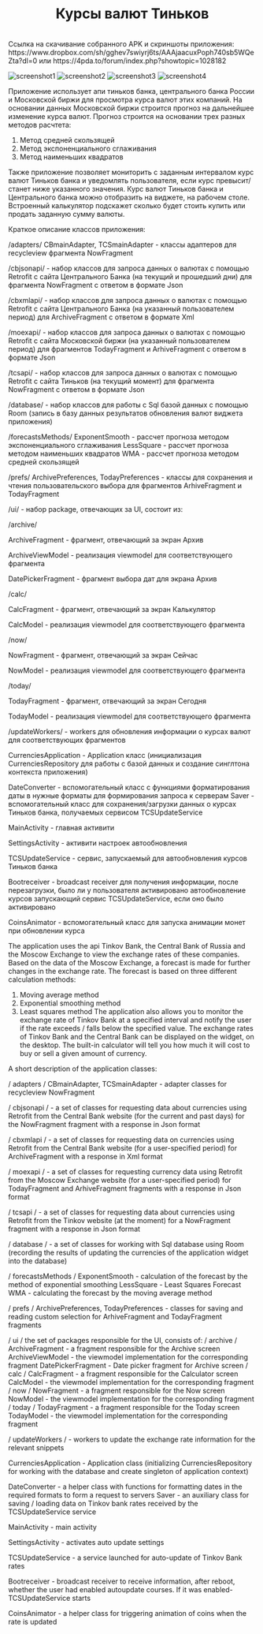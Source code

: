 <h1 align="center">Курсы валют Тиньков</h1></br>
Ссылка на скачивание собранного APK и скриншоты приложения:
https://www.dropbox.com/sh/gghev7swiyrj6ts/AAAjaacuxPoph740sb5WQeZta?dl=0  или 
https://4pda.to/forum/index.php?showtopic=1028182

![screenshot1](https://4pda.to/forum/dl/post/23309034/Screenshot_…07-01-10-21-08-349_com.vadimko.curforeckotlin.jpg)
![screenshot2](https://4pda.to/forum/dl/post/23309043/Screenshot_…07-01-09-55-37-523_com.vadimko.curforeckotlin.jpg)
![screenshot3](https://4pda.to/forum/dl/post/23309039/Screenshot_…07-01-10-23-31-421_com.vadimko.curforeckotlin.jpg)
![screenshot4](https://4pda.to/forum/dl/post/23309041/Screenshot_…07-01-10-21-34-778_com.vadimko.curforeckotlin.jpg)


Приложение использует апи тиньков банка, центрального банка России и Московской биржи для просмотра курса валют этих компаний.
На основании данных Московской биржи строится прогноз на дальнейшее изменение курса валют. 
Прогноз строится на основании трех разных методов расчтета:
1. Метод средней скользящей
1. Метод экспоненциального сглаживания
1. Метод наименьших квадратов

Также приложение позволяет мониторить с заданным интервалом курс валют Тиньков банка и уведомлять пользователя, если курс превысит/станет ниже указанного значения.
Курс валют Тиньков банка  и Центрального банка можно отобразить на виджете, на рабочем столе.
Встроенный калькулятор подскажет сколько будет стоить купить или продать заданную сумму валюты.

Краткое описание классов приложения:

/adapters/
CBmainAdapter, TCSmainAdapter - классы адаптеров для recycleview фрагмента NowFragment 

/cbjsonapi/ - набор классов для запроса данных о валютах с помощью Retrofit с сайта Центрального Банка (на текущий и прошедший дни)
для фрагмента NowFragment с ответом в формате Json 

/cbxmlapi/ - набор классов для запроса данных о валютах с помощью Retrofit с сайта Центрального Банка (на указанный пользователем период)
для ArchiveFragment с ответом в формате Xml

/moexapi/ - набор классов для запроса данных о валютах с помощью Retrofit с сайта Московской биржи (на указанный пользователем период)
для фрагментов TodayFragment и ArhiveFragment  с ответом в формате Json

/tcsapi/ - набор классов для запроса данных о валютах с помощью Retrofit с сайта Тиньков (на текущий момент) для фрагмента NowFragment с ответом в формате Json

/database/ - набор классов для работы с Sql базой данных с помощью Room (запись в базу данных результатов обновления валют виджета приложения)

/forecastsMethods/ 
ExponentSmooth - рассчет прогноза методом экспоненциального сглаживания
LessSquare - рассчет прогноза методом наименьших квадратов
WMA - рассчет прогноза методом средней скользящей

/prefs/ 
ArchivePreferences, TodayPreferences - классы для сохранения и чтения пользовательского выбора для фрагментов ArhiveFragment  и TodayFragment

/ui/ - набор package, отвечающих за UI, состоит из:

/archive/

ArchiveFragment - фрагмент, отвечающий за экран Архив

ArchiveViewModel - реализация viewmodel для соответствующего фрагмента

DatePickerFragment - фрагмент выбора дат для экрана Архив

/calc/

CalcFragment - фрагмент, отвечающий за экран Калькулятор

CalcModel - реализация viewmodel для соответствующего фрагмента

/now/

NowFragment - фрагмент, отвечающий за экран Сейчас

NowModel - реализация viewmodel для соответствующего фрагмента

/today/

TodayFragment - фрагмент, отвечающий за экран Сегодня

TodayModel - реализация viewmodel для соответствующего фрагмента

/updateWorkers/ - workers для обновления информации о курсах валют для соответствующих фрагментов

CurrenciesApplication - Application класс (инициализация CurrenciesRepository для работы с базой данных и создание синглтона контекста приложения)

DateConverter - вспомогательный класс с функциями форматирования даты в нужные форматы для формирования запроса к серверам
Saver - вспомогательный класс для сохранения/загрузки данных о курсах Тиньков банка, получаемых сервисом TCSUpdateService

MainActivity - главная активити

SettingsActivity - активити настроек автообновления

TCSUpdateService - сервис, запускаемый для автообновления курсов Тиньков банка

Bootreceiver - broadcast receiver для получения информации, после перезагрузки, было ли у пользователя активировано автообновление курсов
запускающий сервис TCSUpdateService, если оно было активировано

CoinsAnimator - вспомогательный класс для запуска анимации монет при обновлении курса


 The application uses the api Tinkov Bank, the Central Bank of Russia and the Moscow Exchange to view the exchange rates of these companies.
Based on the data of the Moscow Exchange, a forecast is made for further changes in the exchange rate.
The forecast is based on three different calculation methods:
1) Moving average method
2) Exponential smoothing method
3) Least squares method
The application also allows you to monitor the exchange rate of Tinkov Bank at a specified interval and notify the user if the rate exceeds / falls below the specified value.
The exchange rates of Tinkov Bank and the Central Bank can be displayed on the widget, on the desktop.
The built-in calculator will tell you how much it will cost to buy or sell a given amount of currency.

A short description of the application classes:

/ adapters /
CBmainAdapter, TCSmainAdapter - adapter classes for recycleview NowFragment

/ cbjsonapi / - a set of classes for requesting data about currencies using Retrofit from the Central Bank website (for the current and past days)
for the NowFragment fragment with a response in Json format

/ cbxmlapi / - a set of classes for requesting data on currencies using Retrofit from the Central Bank website (for a user-specified period)
for ArchiveFragment with a response in Xml format

/ moexapi / - a set of classes for requesting currency data using Retrofit from the Moscow Exchange website (for a user-specified period)
for TodayFragment and ArhiveFragment fragments with a response in Json format

/ tcsapi / - a set of classes for requesting data about currencies using Retrofit from the Tinkov website (at the moment)
for a NowFragment fragment with a response in Json format

/ database / - a set of classes for working with Sql database using Room (recording the results of updating the currencies of the application widget into the database)

/ forecastsMethods /
ExponentSmooth - calculation of the forecast by the method of exponential smoothing
LessSquare - Least Squares Forecast
WMA - calculating the forecast by the moving average method

/ prefs /
ArchivePreferences, TodayPreferences - classes for saving and reading custom selection for ArhiveFragment and TodayFragment fragments

/ ui / the set of packages responsible for the UI, consists of:
/ archive /
ArchiveFragment - a fragment responsible for the Archive screen
ArchiveViewModel - the viewmodel implementation for the corresponding fragment
DatePickerFragment - Date picker fragment for Archive screen
/ calc /
CalcFragment - a fragment responsible for the Calculator screen
CalcModel - the viewmodel implementation for the corresponding fragment
/ now /
NowFragment - a fragment responsible for the Now screen
NowModel - the viewmodel implementation for the corresponding fragment
/ today /
TodayFragment - a fragment responsible for the Today screen
TodayModel - the viewmodel implementation for the corresponding fragment

/ updateWorkers / - workers to update the exchange rate information for the relevant snippets

CurrenciesApplication - Application class (initializing CurrenciesRepository for working with the database and create singleton of application context) 

DateConverter - a helper class with functions for formatting dates in the required formats to form a request to servers
Saver - an auxiliary class for saving / loading data on Tinkov bank rates received by the TCSUpdateService service

MainActivity - main activity

SettingsActivity - activates auto update settings

TCSUpdateService - a service launched for auto-update of Tinkov Bank rates

Bootreceiver - broadcast receiver to receive information, after reboot, whether the user had enabled autoupdate courses. If it was enabled- TCSUpdateService starts  

CoinsAnimator - a helper class for triggering animation of coins when the rate is updated    
 
  

